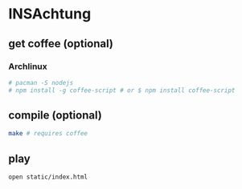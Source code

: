 # INSAchtung

## get coffee (optional)
### Archlinux
```bash
# pacman -S nodejs
# npm install -g coffee-script # or $ npm install coffee-script
```

## compile (optional)
```bash
make # requires coffee
```

## play
```bash
open static/index.html
```